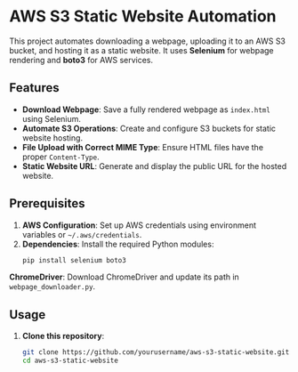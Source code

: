 # AWS S3 Static Website Automation

This project automates downloading a webpage, uploading it to an AWS S3 bucket, and hosting it as a static website. It uses **Selenium** for webpage rendering and **boto3** for AWS services.

## Features
- **Download Webpage**: Save a fully rendered webpage as `index.html` using Selenium.
- **Automate S3 Operations**: Create and configure S3 buckets for static website hosting.
- **File Upload with Correct MIME Type**: Ensure HTML files have the proper `Content-Type`.
- **Static Website URL**: Generate and display the public URL for the hosted website.

## Prerequisites
1. **AWS Configuration**: Set up AWS credentials using environment variables or `~/.aws/credentials`.
2. **Dependencies**: Install the required Python modules:
   ```bash
   pip install selenium boto3
 **ChromeDriver**: Download ChromeDriver and update its path in `webpage_downloader.py`.  

## Usage  
1. **Clone this repository**:  
   ```bash  
   git clone https://github.com/yourusername/aws-s3-static-website.git  
   cd aws-s3-static-website  
